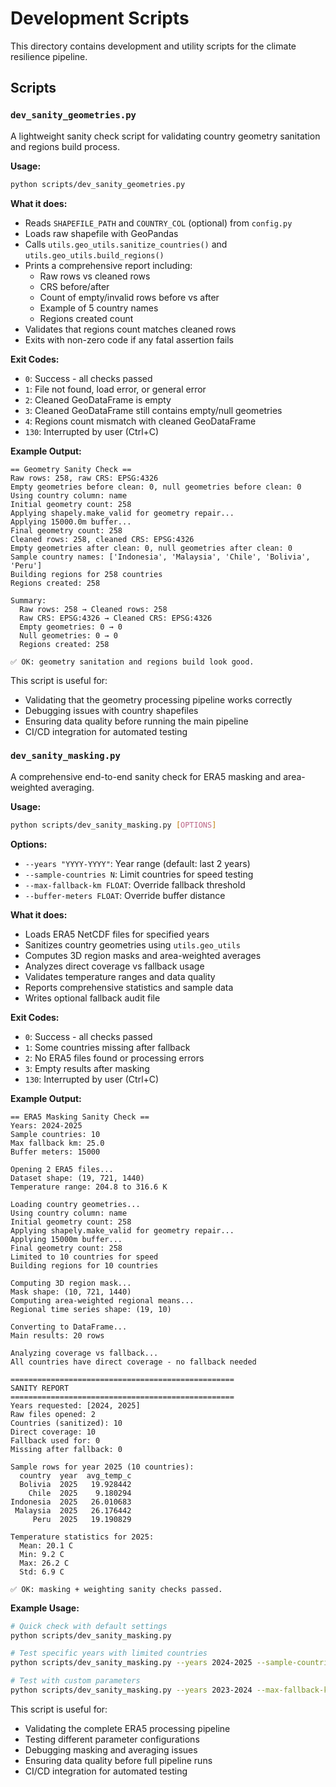 # Development Scripts

This directory contains development and utility scripts for the climate resilience pipeline.

## Scripts

### `dev_sanity_geometries.py`

A lightweight sanity check script for validating country geometry sanitation and regions build process.

**Usage:**
```bash
python scripts/dev_sanity_geometries.py
```

**What it does:**
- Reads `SHAPEFILE_PATH` and `COUNTRY_COL` (optional) from `config.py`
- Loads raw shapefile with GeoPandas
- Calls `utils.geo_utils.sanitize_countries()` and `utils.geo_utils.build_regions()`
- Prints a comprehensive report including:
  - Raw rows vs cleaned rows
  - CRS before/after
  - Count of empty/invalid rows before vs after
  - Example of 5 country names
  - Regions created count
- Validates that regions count matches cleaned rows
- Exits with non-zero code if any fatal assertion fails

**Exit Codes:**
- `0`: Success - all checks passed
- `1`: File not found, load error, or general error
- `2`: Cleaned GeoDataFrame is empty
- `3`: Cleaned GeoDataFrame still contains empty/null geometries
- `4`: Regions count mismatch with cleaned GeoDataFrame
- `130`: Interrupted by user (Ctrl+C)

**Example Output:**
```
== Geometry Sanity Check ==
Raw rows: 258, raw CRS: EPSG:4326
Empty geometries before clean: 0, null geometries before clean: 0
Using country column: name
Initial geometry count: 258
Applying shapely.make_valid for geometry repair...
Applying 15000.0m buffer...
Final geometry count: 258
Cleaned rows: 258, cleaned CRS: EPSG:4326
Empty geometries after clean: 0, null geometries after clean: 0
Sample country names: ['Indonesia', 'Malaysia', 'Chile', 'Bolivia', 'Peru']
Building regions for 258 countries
Regions created: 258

Summary:
  Raw rows: 258 → Cleaned rows: 258
  Raw CRS: EPSG:4326 → Cleaned CRS: EPSG:4326
  Empty geometries: 0 → 0
  Null geometries: 0 → 0
  Regions created: 258

✅ OK: geometry sanitation and regions build look good.
```

This script is useful for:
- Validating that the geometry processing pipeline works correctly
- Debugging issues with country shapefiles
- Ensuring data quality before running the main pipeline
- CI/CD integration for automated testing

### `dev_sanity_masking.py`

A comprehensive end-to-end sanity check for ERA5 masking and area-weighted averaging.

**Usage:**
```bash
python scripts/dev_sanity_masking.py [OPTIONS]
```

**Options:**
- `--years "YYYY-YYYY"`: Year range (default: last 2 years)
- `--sample-countries N`: Limit countries for speed testing
- `--max-fallback-km FLOAT`: Override fallback threshold
- `--buffer-meters FLOAT`: Override buffer distance

**What it does:**
- Loads ERA5 NetCDF files for specified years
- Sanitizes country geometries using `utils.geo_utils`
- Computes 3D region masks and area-weighted averages
- Analyzes direct coverage vs fallback usage
- Validates temperature ranges and data quality
- Reports comprehensive statistics and sample data
- Writes optional fallback audit file

**Exit Codes:**
- `0`: Success - all checks passed
- `1`: Some countries missing after fallback
- `2`: No ERA5 files found or processing errors
- `3`: Empty results after masking
- `130`: Interrupted by user (Ctrl+C)

**Example Output:**
```
== ERA5 Masking Sanity Check ==
Years: 2024-2025
Sample countries: 10
Max fallback km: 25.0
Buffer meters: 15000

Opening 2 ERA5 files...
Dataset shape: (19, 721, 1440)
Temperature range: 204.8 to 316.6 K

Loading country geometries...
Using country column: name
Initial geometry count: 258
Applying shapely.make_valid for geometry repair...
Applying 15000m buffer...
Final geometry count: 258
Limited to 10 countries for speed
Building regions for 10 countries

Computing 3D region mask...
Mask shape: (10, 721, 1440)
Computing area-weighted regional means...
Regional time series shape: (19, 10)

Converting to DataFrame...
Main results: 20 rows

Analyzing coverage vs fallback...
All countries have direct coverage - no fallback needed

==================================================
SANITY REPORT
==================================================
Years requested: [2024, 2025]
Raw files opened: 2
Countries (sanitized): 10
Direct coverage: 10
Fallback used for: 0
Missing after fallback: 0

Sample rows for year 2025 (10 countries):
  country  year  avg_temp_c
  Bolivia  2025   19.928442
    Chile  2025    9.180294
Indonesia  2025   26.010683
 Malaysia  2025   26.176442
     Peru  2025   19.190829

Temperature statistics for 2025:
  Mean: 20.1 C
  Min: 9.2 C
  Max: 26.2 C
  Std: 6.9 C

✅ OK: masking + weighting sanity checks passed.
```

**Example Usage:**
```bash
# Quick check with default settings
python scripts/dev_sanity_masking.py

# Test specific years with limited countries
python scripts/dev_sanity_masking.py --years 2024-2025 --sample-countries 20

# Test with custom parameters
python scripts/dev_sanity_masking.py --years 2023-2024 --max-fallback-km 50 --buffer-meters 10000
```

This script is useful for:
- Validating the complete ERA5 processing pipeline
- Testing different parameter configurations
- Debugging masking and averaging issues
- Ensuring data quality before full pipeline runs
- CI/CD integration for automated testing
